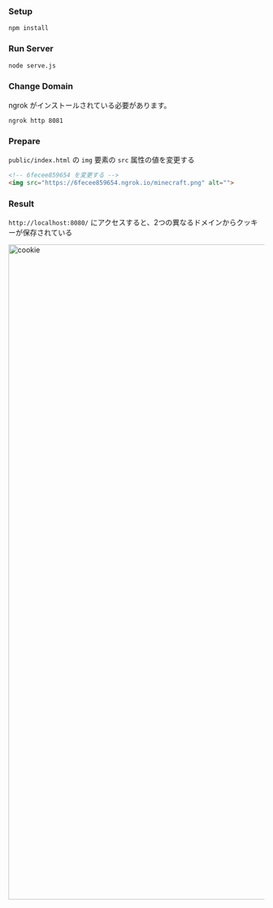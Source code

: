 ### Setup
```
npm install
```

### Run Server
```zsh
node serve.js
```

### Change Domain
ngrok がインストールされている必要があります。
```
ngrok http 8081
```

### Prepare
`public/index.html` の `img` 要素の `src` 属性の値を変更する
```html
<!-- 6fecee859654 を変更する -->
<img src="https://6fecee859654.ngrok.io/minecraft.png" alt="">
```

### Result
`http://localhost:8080/` にアクセスすると、2つの異なるドメインからクッキーが保存されている

<img width="1287" alt="cookie" src="https://user-images.githubusercontent.com/50517283/107088795-db37e080-6840-11eb-9749-b5767ce5c409.png">
